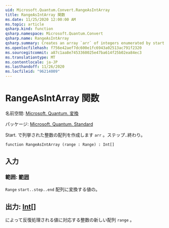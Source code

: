 ```yaml
---
uid: Microsoft.Quantum.Convert.RangeAsIntArray
title: RangeAsIntArray 関数
ms.date: 11/25/2020 12:00:00 AM
ms.topic: article
qsharp.kind: function
qsharp.namespace: Microsoft.Quantum.Convert
qsharp.name: RangeAsIntArray
qsharp.summary: Creates an array `arr` of integers enumerated by start..step..end.
ms.openlocfilehash: f756e42aef7dc600e1fc6943a02513ac791f2320
ms.sourcegitcommit: a87c1aa8e7453360025e47ba614f25b02ea84ec3
ms.translationtype: MT
ms.contentlocale: ja-JP
ms.lasthandoff: 11/26/2020
ms.locfileid: "96214009"
---
```

# <a name="rangeasintarray-function"></a>RangeAsIntArray 関数

名前空間: [Microsoft. Quantum. 変換](xref:Microsoft.Quantum.Convert)

パッケージ: [Microsoft. Quantum. Standard](https://nuget.org/packages/Microsoft.Quantum.Standard)


Start. で列挙された整数の配列を作成します `arr` 。ステップ..終わり。

```qsharp
function RangeAsIntArray (range : Range) : Int[]
```


## <a name="input"></a>入力

### <a name="range--range"></a>範囲: [範囲](xref:microsoft.quantum.lang-ref.range)

`Range` `start..step..end` 配列に変換する値の。



## <a name="output--int"></a>出力: [Int](xref:microsoft.quantum.lang-ref.int)[]

によって反復処理される値に対応する整数の新しい配列 `range` 。